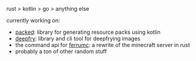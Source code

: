 rust > kotlin > go > anything else

currently working on:

- [packed](https://github.com/radstevee/packed): library for generating resource packs using kotlin
- [deepfry](https://github.com/radstevee/deepfry): library and cli tool for deepfrying images
- the command api for [ferrumc](https://github.com/ferrumc-rs/ferrumc): a rewrite of the minecraft server in rust
- probably a ton of other random stuff